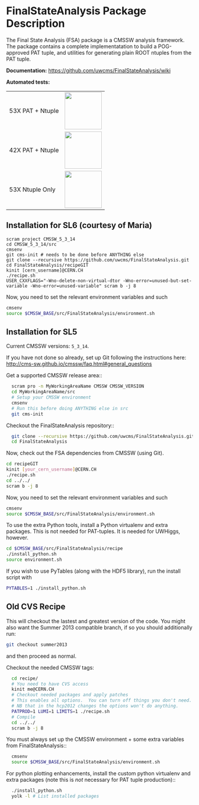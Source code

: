 FinalStateAnalysis Package Description
======================================

The Final State Analysis (FSA) package is a CMSSW analysis framework.  
The package contains a complete implementatation to build a POG-approved 
PAT tuple, and utilities for generating plain ROOT ntuples from the PAT tuple.

**Documentation:** https://github.com/uwcms/FinalStateAnalysis/wiki

**Automated tests:**
<table>
    <tr>
        <td>53X PAT + Ntuple</td> 
        <td><a href='http://login06.hep.wisc.edu:8080/job/FinalStateAnalysis/'><img src='https://www.hep.wisc.edu/~efriis/badges/FSA.jpg' width='100'></a></td>
    </tr>
    <tr>
        <td>42X PAT + Ntuple</td> 
        <td><a href='http://login06.hep.wisc.edu:8080/job/FinalStateAnalysis-42X/'><img src='https://www.hep.wisc.edu/~efriis/badges/FSA-42X.jpg' width='100'></a></td>
    </tr>
    <tr>
        <td>53X Ntuple Only</td> 
        <td><a href='http://login06.hep.wisc.edu:8080/job/FinalStateAnalysis-NoPAT/'><img src='https://www.hep.wisc.edu/~efriis/badges/FSA-NoPAT.jpg' width='100'></a></td>
    </tr>
</table>

Installation for SL6 (courtesy of Maria)
---------------------
```
scram project CMSSW_5_3_14
cd CMSSW_5_3_14/src
cmsenv
git cms-init # needs to be done before ANYTHING else
git clone --recursive https://github.com/uwcms/FinalStateAnalysis.git
cd FinalStateAnalysis/recipeGIT
kinit [cern_username]@CERN.CH
./recipe.sh
USER_CXXFLAGS="-Wno-delete-non-virtual-dtor -Wno-error=unused-but-set-variable -Wno-error=unused-variable" scram b -j 8
```
Now, you need to set the relevant environment variables and such

```bash
cmsenv
source $CMSSW_BASE/src/FinalStateAnalysis/environment.sh
```

Installation for SL5
------------

Current CMSSW versions: ``5_3_14``.

If you have not done so already, set up Git following the instructions here: http://cms-sw.github.io/cmssw/faq.html#general_questions

Get a supported CMSSW release area::

```bash
  scram pro -n MyWorkingAreaName CMSSW CMSSW_VERSION
  cd MyWorkingAreaName/src
  # Setup your CMSSW environment
  cmsenv
  # Run this before doing ANYTHING else in src
  git cms-init
```

Checkout the FinalStateAnalysis repository::

```bash
  git clone --recursive https://github.com/uwcms/FinalStateAnalysis.git
  cd FinalStateAnalysis
```

Now, check out the FSA dependencies from CMSSW (using Git).

```bash
cd recipeGIT
kinit [your_cern_username]@CERN.CH
./recipe.sh
cd ../../
scram b -j 8
```

Now, you need to set the relevant environment variables and such

```bash
cmsenv
source $CMSSW_BASE/src/FinalStateAnalysis/environment.sh
```

To use the extra Python tools, install a Python virtualenv and extra packages. This is not needed for PAT-tuples. It is needed for UWHiggs, however.

```bash
cd $CMSSW_BASE/src/FinalStateAnalysis/recipe
./install_python.sh
source environment.sh
```

If you wish to use PyTables (along with the HDF5 library), run the install script with

```bash
PYTABLES=1 ./install_python.sh
```


Old CVS Recipe
----------

This will checkout the lastest and greatest version of the code.  You might also want the Summer 2013 compatible branch, if so you should additionally run:
```bash
git checkout summer2013
```
and then proceed as normal.

Checkout the needed CMSSW tags:

```bash
  cd recipe/
  # You need to have CVS access
  kinit me@CERN.CH
  # Checkout needed packages and apply patches
  # This enables all options.  You can turn off things you don't need.
  # NB that in the hcp2012 changes the options won't do anything.
  PATPROD=1 LUMI=1 LIMITS=1 ./recipe.sh
  # Compile
  cd ../../
  scram b -j 8
```

You must always set up the CMSSW environment + some extra variables from FinalStateAnalysis::

```bash
  cmsenv
  source $CMSSW_BASE/src/FinalStateAnalysis/environment.sh
```

For python plotting enhancements, install the custom python virtualenv and extra
packages (note this is *not* necessary for PAT tuple production)::

```bash
  ./install_python.sh
  yolk -l # List installed packages
```
